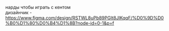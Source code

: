 нарды чтобы играть с кентом<br>
дизайнчик - https://www.figma.com/design/RSTWL8uPb89PGlt8JlKqqF/%D0%9D%D0%B0%D1%80%D0%B4%D1%8B?node-id=0-1&p=f
